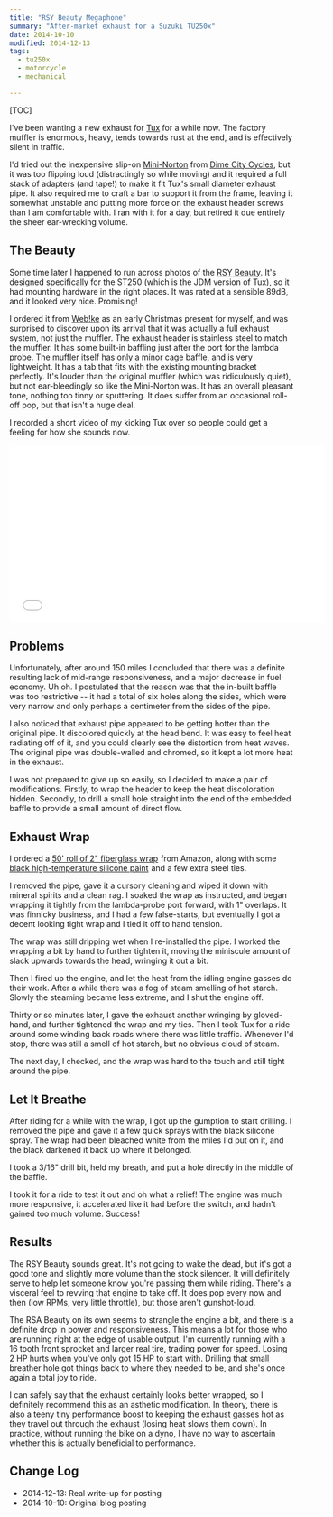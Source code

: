 ```yaml
---
title: "RSY Beauty Megaphone"
summary: "After-market exhaust for a Suzuki TU250x"
date: 2014-10-10
modified: 2014-12-13
tags:
  - tu250x
  - motorcycle
  - mechanical

---
```


[TOC]

I've been wanting a new exhaust for [Tux] for a while now. The factory
muffler is enormous, heavy, tends towards rust at the end, and is
effectively silent in traffic.

[Tux]: {filename}/projects/motorcycle.md

I'd tried out the inexpensive slip-on [Mini-Norton] from
[Dime City Cycles], but it was too flipping loud (distractingly so
while moving) and it required a full stack of adapters (and tape!)  to
make it fit Tux's small diameter exhaust pipe. It also required me to
craft a bar to support it from the frame, leaving it somewhat unstable
and putting more force on the exhaust header screws than I am
comfortable with. I ran with it for a day, but retired it due entirely
the sheer ear-wrecking volume.


## The Beauty

Some time later I happened to run across photos of the [RSY Beauty].
It's designed specifically for the ST250 (which is the JDM version of
Tux), so it had mounting hardware in the right places. It was rated at
a sensible 89dB, and it looked very nice. Promising!

I ordered it from [Web!ke] as an early Christmas present for myself,
and was surprised to discover upon its arrival that it was actually a
full exhaust system, not just the muffler. The exhaust header is
stainless steel to match the muffler. It has some built-in baffling
just after the port for the lambda probe. The muffler itself has only
a minor cage baffle, and is very lightweight. It has a tab that fits
with the existing mounting bracket perfectly. It's louder than the
original muffler (which was ridiculously quiet), but not
ear-bleedingly so like the Mini-Norton was. It has an overall pleasant
tone, nothing too tinny or sputtering. It does suffer from an
occasional roll-off pop, but that isn't a huge deal.

I recorded a short video of my kicking Tux over so people could get a
feeling for how she sounds now.

<iframe width="560" height="315" src="//www.youtube.com/embed/8esIIa45RPU" frameborder="0" allowfullscreen></iframe>

[Mini-Norton]: http://www.dimecitycycles.com/vintage-cafe-racer-caferacer-bobber-brat-chopper-custom-motorcycle-exhaust-parts-mini-norton-commando-style-muffler-80-1912.html

[Dime City Cycles]: http://www.dimecitycycles.com/

[RSY Beauty]: http://japan.webike.net/products/20125800.html

[Web!ke]: http://japan.webike.net/


## Problems

Unfortunately, after around 150 miles I concluded that there was a
definite resulting lack of mid-range responsiveness, and a major
decrease in fuel economy. Uh oh. I postulated that the reason was that
the in-built baffle was too restrictive -- it had a total of six holes
along the sides, which were very narrow and only perhaps a centimeter
from the sides of the pipe.

I also noticed that exhaust pipe appeared to be getting hotter than
the original pipe. It discolored quickly at the head bend. It was easy
to feel heat radiating off of it, and you could clearly see the
distortion from heat waves. The original pipe was double-walled and
chromed, so it kept a lot more heat in the exhaust.

I was not prepared to give up so easily, so I decided to make a pair
of modifications. Firstly, to wrap the header to keep the heat
discoloration hidden. Secondly, to drill a small hole straight into
the end of the embedded baffle to provide a small amount of direct
flow.


## Exhaust Wrap

I ordered a <a href="http://www.amazon.com/gp/product/B00HZ54H66/ref=as_li_tl?ie=UTF8&camp=1789&creative=390957&creativeASIN=B00HZ54H66&linkCode=as2&tag=obrieisapileo-20&linkId=DKNO3MBNCVDGJHPK">50' roll of 2" fiberglass wrap</a><img src="http://ir-na.amazon-adsystem.com/e/ir?t=obrieisapileo-20&l=as2&o=1&a=B00HZ54H66" width="1" height="1" border="0" alt="" style="border:none !important; margin:0px !important;" /> from Amazon, along with
some <a href="http://www.amazon.com/gp/product/B000MY3ML8/ref=as_li_tl?ie=UTF8&camp=1789&creative=390957&creativeASIN=B000MY3ML8&linkCode=as2&tag=obrieisapileo-20&linkId=I7LZ63KIL6FPWOQ6">black high-temperature silicone paint</a><img src="http://ir-na.amazon-adsystem.com/e/ir?t=obrieisapileo-20&l=as2&o=1&a=B000MY3ML8" width="1" height="1" border="0" alt="" style="border:none !important; margin:0px !important;" /> and a few extra steel ties.

I removed the pipe, gave it a cursory cleaning and wiped it down with
mineral spirits and a clean rag. I soaked the wrap as instructed, and
began wrapping it tightly from the lambda-probe port forward, with 1"
overlaps. It was finnicky business, and I had a few false-starts, but
eventually I got a decent looking tight wrap and I tied it off to hand
tension.

The wrap was still dripping wet when I re-installed the pipe. I worked
the wrapping a bit by hand to further tighten it, moving the miniscule
amount of slack upwards towards the head, wringing it out a bit.

Then I fired up the engine, and let the heat from the idling engine
gasses do their work. After a while there was a fog of steam smelling
of hot starch. Slowly the steaming became less extreme, and I shut the
engine off.

Thirty or so minutes later, I gave the exhaust another wringing by
gloved-hand, and further tightened the wrap and my ties. Then I took
Tux for a ride around some winding back roads where there was little
traffic. Whenever I'd stop, there was still a smell of hot starch, but
no obvious cloud of steam.

The next day, I checked, and the wrap was hard to the touch and still
tight around the pipe.


## Let It Breathe

After riding for a while with the wrap, I got up the gumption to start
drilling. I removed the pipe and gave it a few quick sprays with the
black silicone spray. The wrap had been bleached white from the miles
I'd put on it, and the black darkened it back up where it belonged.

I took a 3/16" drill bit, held my breath, and put a hole directly in
the middle of the baffle.

I took it for a ride to test it out and oh what a relief! The engine
was much more responsive, it accelerated like it had before the
switch, and hadn't gained too much volume. Success!


## Results

The RSY Beauty sounds great. It's not going to wake the dead, but it's
got a good tone and slightly more volume than the stock silencer. It
will definitely serve to help let someone know you're passing them
while riding. There's a visceral feel to revving that engine to take
off. It does pop every now and then (low RPMs, very little throttle),
but those aren't gunshot-loud.

The RSA Beauty on its own seems to strangle the engine a bit, and
there is a definite drop in power and responsiveness. This means a lot
for those who are running right at the edge of usable output. I'm
currently running with a 16 tooth front sprocket and larger real tire,
trading power for speed. Losing 2 HP hurts when you've only got 15 HP
to start with. Drilling that small breather hole got things back to
where they needed to be, and she's once again a total joy to ride.

I can safely say that the exhaust certainly looks better wrapped, so I
definitely recommend this as an asthetic modification. In theory,
there is also a teeny tiny performance boost to keeping the exhaust
gasses hot as they travel out through the exhaust (losing heat slows
them down). In practice, without running the bike on a dyno, I have no
way to ascertain whether this is actually beneficial to performance.


## Change Log

- 2014-12-13: Real write-up for posting
- 2014-10-10: Original blog posting
